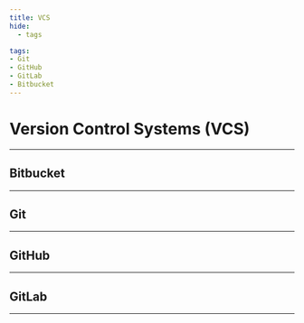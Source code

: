 ```yaml
---
title: VCS
hide:
  - tags

tags:
- Git
- GitHub
- GitLab
- Bitbucket
---
```



# Version Control Systems (VCS)


---



## Bitbucket

------------

## Git

------------

## GitHub

------------
## GitLab

------------





